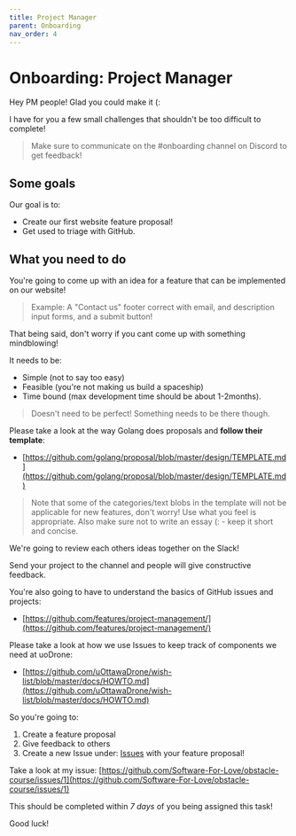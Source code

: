 ```yaml
---
title: Project Manager
parent: Onboarding
nav_order: 4
---
```


# Onboarding: Project Manager

Hey PM people! Glad you could make it (:

I have for you a few small challenges that shouldn't be too difficult to complete!

> Make sure to communicate on the #onboarding channel on Discord to get feedback!

## Some goals

Our goal is to:

-   Create our first website feature proposal!
-   Get used to triage with GitHub.

## What you need to do

You're going to come up with an idea for a feature that can be implemented on our website!

> Example: A "Contact us" footer correct with email, and description input forms, and a submit button!

That being said, don't worry if you cant come up with something mindblowing!

It needs to be:

-   Simple (not to say too easy)
-   Feasible (you're not making us build a spaceship)
-   Time bound (max development time should be about 1-2months).

> Doesn't need to be perfect! Something needs to be there though.

Please take a look at the way Golang does proposals and **follow their template**:

-   [https://github.com/golang/proposal/blob/master/design/TEMPLATE.md](https://github.com/golang/proposal/blob/master/design/TEMPLATE.md)

> Note that some of the categories/text blobs in the template will not be applicable for new features, don't worry! Use what you feel is appropriate. Also make sure not to write an essay (: - keep it short and concise.

We're going to review each others ideas together on the Slack!

Send your project to the channel and people will give constructive feedback.

You're also going to have to understand the basics of GitHub issues and projects:

-   [https://github.com/features/project-management/](https://github.com/features/project-management/)

Please take a look at how we use Issues to keep track of components we need at uoDrone:

-   [https://github.com/uOttawaDrone/wish-list/blob/master/docs/HOWTO.md](https://github.com/uOttawaDrone/wish-list/blob/master/docs/HOWTO.md)

So you're going to:

1. Create a feature proposal
2. Give feedback to others
3. Create a new Issue under: [Issues](https://github.com/Software-For-Love/obstacle-course/issues) with your feature proposal!

Take a look at my issue: [https://github.com/Software-For-Love/obstacle-course/issues/1](https://github.com/Software-For-Love/obstacle-course/issues/1)

This should be completed within _7 days_ of you being assigned this task!

Good luck!
